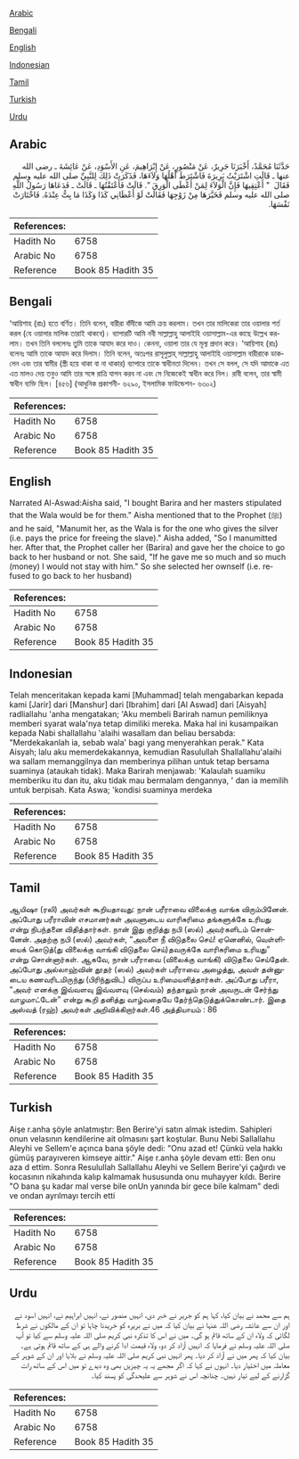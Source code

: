 [Arabic](#arabic)

[Bengali](#bengali)

[English](#english)

[Indonesian](#indonesian)

[Tamil](#tamil)

[Turkish](#turkish)

[Urdu](#urdu)

## Arabic


<div dir="rtl" lang="ar" style={{fontSize:'larger',backgroundColor:'#f8f9fa',padding:20}}>
حَدَّثَنَا مُحَمَّدٌ، أَخْبَرَنَا جَرِيرٌ، عَنْ مَنْصُورٍ، عَنْ إِبْرَاهِيمَ، عَنِ الأَسْوَدِ، عَنْ عَائِشَةَ ـ رضى الله عنها ـ قَالَتِ اشْتَرَيْتُ بَرِيرَةَ فَاشْتَرَطَ أَهْلُهَا وَلاَءَهَا، فَذَكَرَتْ ذَلِكَ لِلنَّبِيِّ صلى الله عليه وسلم فَقَالَ ‏ "‏ أَعْتِقِيهَا فَإِنَّ الْوَلاَءَ لِمَنْ أَعْطَى الْوَرِقَ ‏"‏‏.‏ قَالَتْ فَأَعْتَقْتُهَا ـ قَالَتْ ـ فَدَعَاهَا رَسُولُ اللَّهِ صلى الله عليه وسلم فَخَيَّرَهَا مِنْ زَوْجِهَا فَقَالَتْ لَوْ أَعْطَانِي كَذَا وَكَذَا مَا بِتُّ عِنْدَهُ‏.‏ فَاخْتَارَتْ نَفْسَهَا‏.‏
</div>
<div style={{backgroundColor:'#f8f9fa',padding:20, marginBottom: 10}}><table> <thead> <tr> <th>References:</th> <th></th> </tr> </thead> <tbody><tr><td>Hadith No</td><td>6758</td></tr><tr><td>Arabic No</td><td>6758</td></tr><tr><td>Reference</td><td>Book 85 Hadith 35</td></tr></tbody></table></div>

## Bengali


<div dir="ltr" lang="bn" style={{fontSize:'larger',backgroundColor:'#f8f9fa',padding:20}}>
‘আয়িশাহ (রাঃ) হতে বর্ণিত। তিনি বলেন, বারীরা বাঁদীকে আমি ক্রয় করলাম। তখন তার মালিকেরা তার ওয়ালার শর্ত করল (যে ওয়ালার মালিক তারাই থাকবে)। ব্যাপারটি আমি নবী সাল্লাল্লাহু আলাইহি ওয়াসাল্লাম-এর কাছে উল্লেখ করলাম। তখন তিনি বললেনঃ তুমি তাকে আযাদ করে দাও। কেননা, ওয়ালা তার যে মূল্য প্রদান করে। ‘আয়িশাহ (রাঃ) বলেনঃ আমি তাকে আযাদ করে দিলাম। তিনি বলেন, অতঃপর রাসূলুল্লাহ্ সাল্লাল্লাহু আলাইহি ওয়াসাল্লাম বারীরাকে ডাকলেন এবং তার স্বামীর (স্ত্রী হয়ে থাকা বা না থাকার) ব্যাপারে তাকে স্বাধীনতা দিলেন। তখন সে বলল, সে যদি আমাকে এত এত মালও দেয় তবুও আমি তার সঙ্গে রাত্রি যাপন করব না এবং সে নিজেকেই স্বাধীন করে নিল। রাবী বলেন, তার স্বামী স্বাধীন ব্যক্তি ছিল। [৪৫৬] (আধুনিক প্রকাশনী- ৬২৯০, ইসলামিক ফাউন্ডেশন- ৬৩০২)
</div>
<div style={{backgroundColor:'#f8f9fa',padding:20, marginBottom: 10}}><table> <thead> <tr> <th>References:</th> <th></th> </tr> </thead> <tbody><tr><td>Hadith No</td><td>6758</td></tr><tr><td>Arabic No</td><td>6758</td></tr><tr><td>Reference</td><td>Book 85 Hadith 35</td></tr></tbody></table></div>

## English


<div dir="ltr" lang="en" style={{fontSize:'larger',backgroundColor:'#f8f9fa',padding:20}}>
Narrated Al-Aswad:Aisha said, "I bought Barira and her masters stipulated that the Wala would be for them." Aisha mentioned that to the Prophet (ﷺ) and he said, "Manumit her, as the Wala is for the one who gives the silver (i.e. pays the price for freeing the slave)." Aisha added, "So I manumitted her. After that, the Prophet caller her (Barira) and gave her the choice to go back to her husband or not. She said, "If he gave me so much and so much (money) I would not stay with him." So she selected her ownself (i.e. refused to go back to her husband)
</div>
<div style={{backgroundColor:'#f8f9fa',padding:20, marginBottom: 10}}><table> <thead> <tr> <th>References:</th> <th></th> </tr> </thead> <tbody><tr><td>Hadith No</td><td>6758</td></tr><tr><td>Arabic No</td><td>6758</td></tr><tr><td>Reference</td><td>Book 85 Hadith 35</td></tr></tbody></table></div>

## Indonesian


<div dir="ltr" lang="id" style={{fontSize:'larger',backgroundColor:'#f8f9fa',padding:20}}>
Telah menceritakan kepada kami [Muhammad] telah mengabarkan kepada kami [Jarir] dari [Manshur] dari [Ibrahim] dari [Al Aswad] dari [Aisyah] radliallahu 'anha mengatakan; 'Aku membeli Barirah namun pemiliknya memberi syarat wala'nya tetap dimiliki mereka. Maka hal ini kusampaikan kepada Nabi shallallahu 'alaihi wasallam dan beliau bersabda: "Merdekakanlah ia, sebab wala' bagi yang menyerahkan perak." Kata Aisyah; lalu aku memerdekakannya, kemudian Rasulullah Shallallahu'alaihi wa sallam memanggilnya dan memberinya pilihan untuk tetap bersama suaminya (ataukah tidak). Maka Barirah menjawab: 'Kalaulah suamiku memberiku itu dan itu, aku tidak mau bermalam dengannya, ' dan ia memilih untuk berpisah. Kata Aswa; 'kondisi suaminya merdeka
</div>
<div style={{backgroundColor:'#f8f9fa',padding:20, marginBottom: 10}}><table> <thead> <tr> <th>References:</th> <th></th> </tr> </thead> <tbody><tr><td>Hadith No</td><td>6758</td></tr><tr><td>Arabic No</td><td>6758</td></tr><tr><td>Reference</td><td>Book 85 Hadith 35</td></tr></tbody></table></div>

## Tamil


<div dir="ltr" lang="ta" style={{fontSize:'larger',backgroundColor:'#f8f9fa',padding:20}}>
ஆயிஷா (ரலி) அவர்கள் கூறியதாவது: நான் பரீராவை விலைக்கு வாங்க விரும்பினேன். அப்போது பரீராவின் எசமானர்கள் அவளுடைய வாரிசுரிமை தங்களுக்கே உரியது என்று நிபந்தனை விதித்தார்கள். நான் இது குறித்து நபி (ஸல்) அவர்களிடம் சொன்னேன். அதற்கு நபி (ஸல்) அவர்கள், “அவளை நீ விடுதலை செய்! ஏனெனில், வெள்ளியைக் கொடுத்(து விலைக்கு வாங்கி விடுதலை செய்)தவருக்கே வாரிசுரிமை உரியது” என்று சொன்னார்கள். ஆகவே, நான் பரீராவை (விலைக்கு வாங்கி) விடுதலை செய்தேன். அப்போது அல்லாஹ்வின் தூதர் (ஸல்) அவர்கள் பரீராவை அழைத்து, அவள் தன்னுடைய கணவரிடமிருந்து (பிரிந்துவிட) விருப்ப உரிமையளித்தார்கள். அப்போது பரீரா, “அவர் எனக்கு இவ்வளவு இவ்வளவு (செல்வம்) தந்தாலும் நான் அவருடன் சேர்ந்து வாழமாட்டேன்” என்று கூறி தனித்து வாழ்வதையே தேர்ந்தெடுத்துக்கொண்டார். இதை அஸ்வத் (ரஹ்) அவர்கள் அறிவிக்கிறார்கள்.46 அத்தியாயம் : 86
</div>
<div style={{backgroundColor:'#f8f9fa',padding:20, marginBottom: 10}}><table> <thead> <tr> <th>References:</th> <th></th> </tr> </thead> <tbody><tr><td>Hadith No</td><td>6758</td></tr><tr><td>Arabic No</td><td>6758</td></tr><tr><td>Reference</td><td>Book 85 Hadith 35</td></tr></tbody></table></div>

## Turkish


<div dir="ltr" lang="tr" style={{fontSize:'larger',backgroundColor:'#f8f9fa',padding:20}}>
Aişe r.anha şöyle anlatmıştır: Ben Berire'yi satın almak istedim. Sahipleri onun velasının kendilerine ait olmasını şart koştular. Bunu Nebi Sallallahu Aleyhi ve Sellem'e açınca bana şöyle dedi: "Onu azad et! Çünkü vela hakkı gümüş parayıveren kimseye aittir." Aişe r.anha şöyle devam etti: Ben onu aza d ettim. Sonra Resulullah Sallallahu Aleyhi ve Sellem Berire'yi çağırdı ve kocasının nikahında kalıp kalmamak hususunda onu muhayyer kıldı. Berire "O bana şu kadar mal verse bile onUn yanında bir gece bile kalmam" dedi ve ondan ayrılmayı tercih etti
</div>
<div style={{backgroundColor:'#f8f9fa',padding:20, marginBottom: 10}}><table> <thead> <tr> <th>References:</th> <th></th> </tr> </thead> <tbody><tr><td>Hadith No</td><td>6758</td></tr><tr><td>Arabic No</td><td>6758</td></tr><tr><td>Reference</td><td>Book 85 Hadith 35</td></tr></tbody></table></div>

## Urdu


<div dir="rtl" lang="ur" style={{fontSize:'larger',backgroundColor:'#f8f9fa',padding:20}}>
ہم سے محمد نے بیان کیا، کہا ہم کو جریر نے خبر دی، انہیں منصور نے، انہیں ابراہیم نے، انہیں اسود نے اور ان سے عائشہ رضی اللہ عنہا نے بیان کیا کہ میں نے بریرہ کو خریدنا چاہا تو ان کے مالکوں نے شرط لگائی کہ ولاء ان کے ساتھ قائم ہو گی۔ میں نے اس کا تذکرہ نبی کریم صلی اللہ علیہ وسلم سے کیا تو آپ صلی اللہ علیہ وسلم نے فرمایا کہ انہیں آزاد کر دو، ولاء قیمت ادا کرنے والے ہی کے ساتھ قائم ہوتی ہے۔ بیان کیا کہ پھر میں نے آزاد کر دیا۔ پھر انہیں نبی کریم صلی اللہ علیہ وسلم نے بلایا اور ان کے شوہر کے معاملہ میں اختیار دیا۔ انہوں نے کہا کہ اگر مجھے یہ یہ چیزیں بھی وہ دیدے تو میں اس کے ساتھ رات گزارنے کے لیے تیار نہیں۔ چنانچہ اس نے شوہر سے علیحدگی کو پسند کیا۔
</div>
<div style={{backgroundColor:'#f8f9fa',padding:20, marginBottom: 10}}><table> <thead> <tr> <th>References:</th> <th></th> </tr> </thead> <tbody><tr><td>Hadith No</td><td>6758</td></tr><tr><td>Arabic No</td><td>6758</td></tr><tr><td>Reference</td><td>Book 85 Hadith 35</td></tr></tbody></table></div>